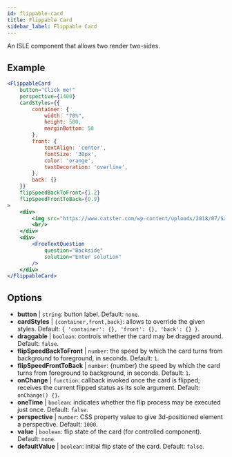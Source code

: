 ```yaml
---
id: flippable-card 
title: Flippable Card
sidebar_label: Flippable Card
---
```


An ISLE component that allows two render two-sides.

## Example

```jsx live
<FlippableCard
    button="Click me!"
    perspective={1400}
    cardStyles={{
        container: {
            width: "70%",
            height: 500,
            marginBottom: 50
        },
        front: {
            textAlign: 'center',
            fontSize: '30px',
            color: 'orange',
            textDecoration: 'overline',
        },
        back: {}
    }}
    flipSpeedBackToFront={1.2}
    flipSpeedFrontToBack={0.9}      
>
    <div>
        <img src="https://www.catster.com/wp-content/uploads/2018/07/Savannah-cat-long-body-shot.jpg" />
        <br/>
    </div>
    <div>
        <FreeTextQuestion
            question="Backside"
            solution="Enter solution"
        />
    </div>
</FlippableCard>
``` 

## Options

* __button__ | `string`: button label. Default: `none`.
* __cardStyles__ | `{container,front,back}`: allows to override the given styles. Default: `{
  'container': {},
  'front': {},
  'back': {}
}`.
* __draggable__ | `boolean`: controls whether the card may be dragged around. Default: `false`.
* __flipSpeedBackToFront__ | `number`: the speed by which the card turns from background to foreground, in seconds. Default: `1`.
* __flipSpeedFrontToBack__ | `number`: {number} the speed by which the card turns from foreground to background, in seconds. Default: `1`.
* __onChange__ | `function`: callback invoked once the card is flipped; receives the current flipped status as its sole argument. Default: `onChange() {}`.
* __oneTime__ | `boolean`: indicates whether the flip process may be executed just once. Default: `false`.
* __perspective__ | `number`: CSS property value to give 3d-positioned element a perspective. Default: `1000`.
* __value__ | `boolean`: flip state of the card (for controlled component). Default: `none`.
* __defaultValue__ | `boolean`: initial flip state of the card. Default: `false`.
